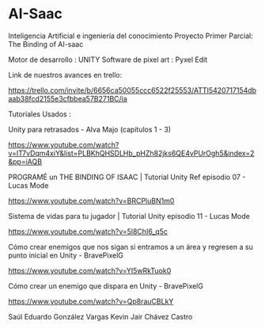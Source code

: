 # AI-Saac

Inteligencia Artificial e ingeniería del conocimiento
Proyecto Primer Parcial: The Binding of AI-saac

Motor de desarrollo : UNITY
Software de pixel art : Pyxel Edit

Link de nuestros avances en trello:

https://trello.com/invite/b/6656ca50055ccc6522f25553/ATTI5420717154dbaab38fcd2155e3cfbbea57B271BC/ia

Tutoriales Usados : 

Unity para retrasados - Alva Majo (capítulos 1 - 3)

https://www.youtube.com/watch?v=IT7vDqm4xiY&list=PLBKhQHSDLHb_pHZh82jks6QE4vPUrOgh5&index=2&pp=iAQB

PROGRAMÉ un THE BINDING OF ISAAC | Tutorial Unity Ref episodio 07 - Lucas Mode

https://www.youtube.com/watch?v=BRCPluBN1m0

Sistema de vidas para tu jugador | Tutorial Unity episodio 11 - Lucas Mode

https://www.youtube.com/watch?v=5l8ChI6_q5c

Cómo crear enemigos que nos sigan si entramos a un área y regresen a su punto inicial en Unity - BravePixelG

https://www.youtube.com/watch?v=YI5wRkTuok0

Cómo crear un enemigo que dispara en Unity - BravePixelG

https://www.youtube.com/watch?v=Qp8rauCBLkY

Saúl Eduardo González Vargas
Kevin Jair Chávez Castro
